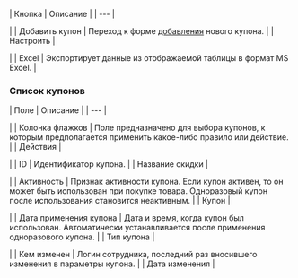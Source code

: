 | Кнопка | Описание |
| --- |

|
| Добавить купон | Переход к форме [добавления](/user_help/marketing/discounts/marketing_old/cat_discount_coupon_edit.php) нового купона. |
| Настроить |

|
| Excel | Экспортирует данные из отображаемой таблицы в формат MS Excel. |

### Список купонов

| Поле | Описание |
| --- |

|
| Колонка флажков | Поле предназначено для выбора купонов, к которым предполагается применить какое-либо правило или действие. |
| Действия |

|
| ID | Идентификатор купона. |
| Название скидки |

|
| Активность | Признак активности купона. Если купон активен, то он может быть использован при покупке товара. Одноразовый купон после использования становится неактивным. |
| Купон |

|
| Дата применения купона | Дата и время, когда купон был использован. Автоматически устанавливается после применения одноразового купона. |
| Тип купона |

|
| Кем изменен | Логин сотрудника, последний раз вносившего изменения в параметры купона. |
| Дата изменения |